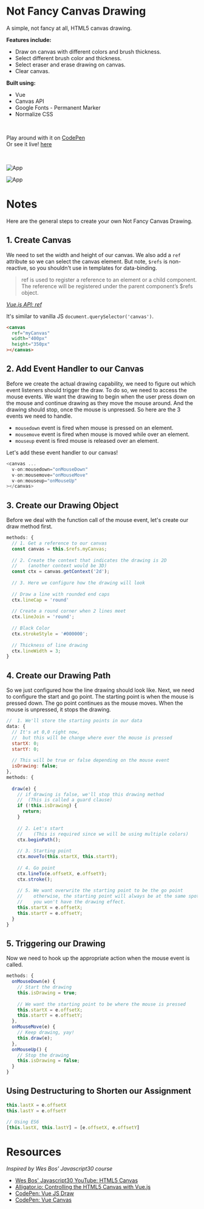 # Not Fancy Canvas Drawing

A simple, not fancy at all, HTML5 canvas drawing.

**Features include:**

- Draw on canvas with different colors and brush thickness.
- Select different brush color and thickness.
- Select eraser and erase drawing on canvas.
- Clear canvas.

**Built using:**

- Vue
- Canvas API
- Google Fonts - Permanent Marker
- Normalize CSS

<br>

Play around with it on [CodePen](https://codepen.io/samanthaming/pen/EpmBoX)  
Or see it live! [here](https://samanthaming.github.io/not-fancy-canvas-drawing/)

<br>

![App](images/not-fancy-cavas-drawing.png.png)

![App](images/not-fancy-canvas-drawing-drawn.png)

# Notes

Here are the general steps to create your own Not Fancy Canvas Drawing.

## 1. Create Canvas

We need to set the width and height of our canvas. We also add a `ref` attribute so we can select the canvas element. But note, `$refs` is non-reactive, so you shouldn't use in templates for data-binding.

> ref is used to register a reference to an element or a child component. The reference will be registered under the parent component’s $refs object.

_[Vue.js API: ref](https://vuejs.org/v2/api/#ref)_

It's similar to vanilla JS `document.querySelector('canvas')`.

```html
<canvas 
  ref="myCanvas" 
  width="400px" 
  height="350px"
></canvas>
```

## 2. Add Event Handler to our Canvas

Before we create the actual drawing capability, we need to figure out which event listeners should trigger the draw. To do so, we need to access the mouse events. We want the drawing to begin when the user press down on the mouse and continue drawing as they move the mouse around. And the drawing should stop, once the mouse is unpressed. So here are the 3 events we need to handle.

- `mousedown` event is fired when mouse is pressed on an element.
- `mousemove` event is fired when mouse is moved while over an element. 
- `mouseup` event is fired mouse is released over an element.

Let's add these event handler to our canvas!

```javascript
<canvas ...
  v-on:mousedown="onMouseDown"
  v-on:mousemove="onMouseMove"
  v-on:mouseup="onMouseUp"
></canvas>
```

## 3. Create our Drawing Object 

Before we deal with the function call of the mouse event, let's create our draw method first.

```javascript
methods: {
  // 1. Get a reference to our canvas
  const canvas = this.$refs.myCanvas;
  
  // 2. Create the context that indicates the drawing is 2D
  //    (another context would be 3D)
  const ctx = canvas.getContext('2d');
  
  // 3. Here we configure how the drawing will look
  
  // Draw a line with rounded end caps
  ctx.lineCap = 'round'
  
  // Create a round corner when 2 lines meet
  ctx.lineJoin = 'round';
  
  // Black Color
  ctx.strokeStyle = '#000000';
  
  // Thickness of line drawing
  ctx.lineWidth = 3;
}
```

## 4. Create our Drawing Path 

So we just configured how the line drawing should look like. Next, we need to configure the start and go point. The starting point is when the mouse is pressed down. The go point continues as the mouse moves. When the mouse is unpressed, it stops the drawing.

```javascript
//  1. We'll store the starting points in our data
data: {
  // It's at 0,0 right now, 
  //  but this will be change where ever the mouse is pressed
  startX: 0;
  startY: 0;
  
  // This will be true or false depending on the mouse event
  isDrawing: false;
},
methods: {
  
  draw(e) {
    // if drawing is false, we'll stop this drawing method
    //  (This is called a guard clause)
    if (!this.isDrawing) {
      return;
    }
    
    // 2. Let's start
    //    (This is required since we will be using multiple colors)
    ctx.beginPath(); 
    
    // 3. Starting point
    ctx.moveTo(this.startX, this.startY);
    
    // 4. Go point
    ctx.lineTo(e.offsetX, e.offsetY);
    ctx.stroke();
    
    // 5. We want overwrite the starting point to be the go point
    //    otherwise, the starting point will always be at the same spot and 
    //    you won't have the drawing effect.
    this.startX = e.offsetX;
    this.startY = e.offsetY;
  }
}
```

## 5. Triggering our Drawing

Now we need to hook up the appropriate action when the mouse event is called.

```javascript
methods: {
  onMouseDown(e) {
    // Start the drawing
    this.isDrawing = true;
    
    // We want the starting point to be where the mouse is pressed
    this.startX = e.offsetX;
    this.startY = e.offsetY;
  },
  onMouseMove(e) {
    // Keep drawing, yay!
    this.draw(e);
  },
  onMouseUp() {
    // Stop the drawing
    this.isDrawing = false;
  }
}
```

## Using Destructuring to Shorten our Assignment

```javascript
this.lastX = e.offsetX
this.lastY = e.offsetY

// Using ES6
[this.lastX, this.lastY] = [e.offsetX, e.offsetY]
```

# Resources

_Inspired by Wes Bos' Javascript30 course_

- [Wes Bos' Javascript30 YouTube: HTML5 Canvas](https://youtu.be/8ZGAzJ0drl0)
- [Alligator.io: Controlling the HTML5 Canvas with Vue.js](https://alligator.io/vuejs/vue-html5-canvas/)
- [CodePen: Vue JS Draw](https://codepen.io/Lewitje/pen/MVommB)
- [CodePen: Vue Canvas](https://codepen.io/getflourish/pen/EyqxYE)
